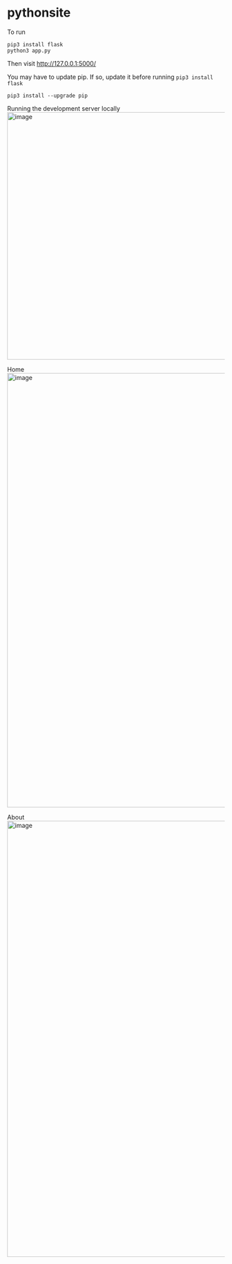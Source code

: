 # pythonsite
To run 
```
pip3 install flask
python3 app.py
```
Then visit http://127.0.0.1:5000/

You may have to update pip. If so, update it before running `pip3 install flask`
```
pip3 install --upgrade pip
```
Running the development server locally
<img width="572" alt="image" src="https://user-images.githubusercontent.com/86063906/179417846-bfd12c57-6ed0-452b-b66d-e7c4785e31b6.png">

Home
<img width="1004" alt="image" src="https://user-images.githubusercontent.com/86063906/179417817-ad10fb04-4c38-4057-a599-a60af2057eb6.png">

About
<img width="1008" alt="image" src="https://user-images.githubusercontent.com/86063906/179417836-9bcc4c70-7f00-47fa-8700-993b5445bd63.png">



